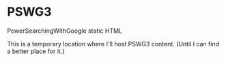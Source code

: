 # PSWG3
PowerSearchingWithGoogle static HTML 

This is a temporary location where I'll host PSWG3 content.  (Until I can find a better place for it.)

